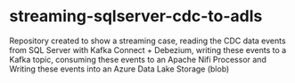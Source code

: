 # streaming-sqlserver-cdc-to-adls
 Repository created to show a streaming case, reading the CDC data events from SQL Server with Kafka Connect + Debezium, writing these events to a Kafka topic, consuming these events to an Apache Nifi Processor and Writing these events into an Azure Data Lake Storage (blob)

